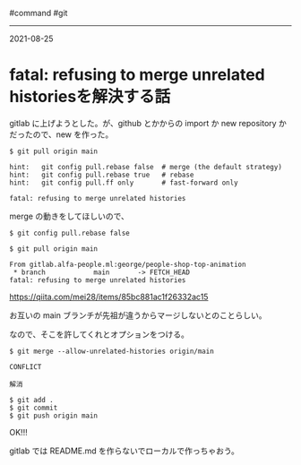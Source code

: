 #command #git

---
2021-08-25

# fatal: refusing to merge unrelated historiesを解決する話

gitlab に上げようとした。が、github とかからの import か new repository かだったので、new を作った。

```shell
$ git pull origin main

hint:   git config pull.rebase false  # merge (the default strategy)
hint:   git config pull.rebase true   # rebase
hint:   git config pull.ff only       # fast-forward only

fatal: refusing to merge unrelated histories
```

merge の動きをしてほしいので、

```shell
$ git config pull.rebase false

$ git pull origin main

From gitlab.alfa-people.ml:george/people-shop-top-animation
 * branch            main       -> FETCH_HEAD
fatal: refusing to merge unrelated histories
```


https://qiita.com/mei28/items/85bc881ac1f26332ac15

お互いの main ブランチが先祖が違うからマージしないとのことらしい。

なので、そこを許してくれとオプションをつける。

```shell
$ git merge --allow-unrelated-histories origin/main

CONFLICT

解消

$ git add .
$ git commit
$ git push origin main
```

OK!!!

gitlab では README.md を作らないでローカルで作っちゃおう。

